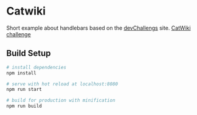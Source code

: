 # Catwiki

Short example about handlebars based on the [devChallengs](https://devchallenges.io) site.
[CatWiki challenge](https://devchallenges.io/challenges/f4NJ53rcfgrP6sBMD2jt)

## Build Setup

``` bash
# install dependencies
npm install

# serve with hot reload at localhost:8080
npm run start

# build for production with minification
npm run build
```